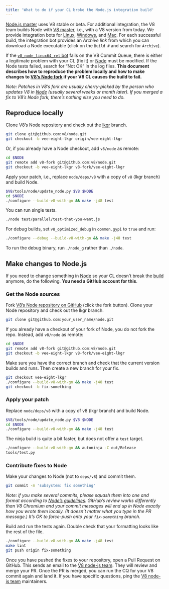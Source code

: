 ```yaml
---
title: 'What to do if your CL broke the Node.js integration build'
---
```

[Node.js master](https://github.com/nodejs/node) uses V8 stable or beta. For additional integration, the V8 team builds Node with [V8 master](https://chromium.googlesource.com/v8/v8.git), i.e., with a V8 version from today. We provide integration bots for [Linux](https://ci.chromium.org/p/v8/builders/luci.v8.ci/V8%20Linux64%20-%20node.js%20integration), [Windows](https://ci.chromium.org/p/v8/builders/luci.v8.ci/V8%20Win64%20-%20node.js%20integration), and [Mac](https://ci.chromium.org/p/v8/builders/luci.v8.ci/V8%20Mac64%20-%20node.js%20integration). For each successful build, the integration bot provides an *Archive link* from which you can download a Node executable (click on the `Build #` and search for `Archive`).

If the [`v8_node_linux64_rel` bot](https://ci.chromium.org/p/v8/builders/luci.v8.try/v8_node_linux64_rel) fails on the V8 Commit Queue, there is either a legitimate problem with your CL (fix it) or [Node](https://github.com/v8/node/) must be modified. If the Node tests failed, search for “Not OK” in the log files. **This document describes how to reproduce the problem locally and how to make changes to [V8’s Node fork](https://github.com/v8/node/) if your V8 CL causes the build to fail.**

*Note: Patches in V8’s fork are usually cherry-picked by the person who updates V8 in [Node](https://github.com/nodejs/node) (usually several weeks or month later). If you merged a fix to V8’s Node fork, there’s nothing else you need to do.*

## Reproduce locally

Clone V8’s Node repository and check out the <abbr title="last known good revision">lkgr</abbr> branch.

```bash
git clone git@github.com:v8/node.git
git checkout -b vee-eight-lkgr origin/vee-eight-lkgr
```

Or, if you already have a Node checkout, add `v8/node` as remote:

```bash
cd $NODE
git remote add v8-fork git@github.com:v8/node.git
git checkout -b vee-eight-lkgr v8-fork/vee-eight-lkgr
```

Apply your patch, i.e., replace `node/deps/v8` with a copy of `v8` (lkgr branch) and build Node.

```bash
$V8/tools/node/update_node.py $V8 $NODE
cd $NODE
./configure --build-v8-with-gn && make -j48 test
```

You can run single tests.

```bash
./node test/parallel/test-that-you-want.js
```

For debug builds, set `v8_optimized_debug` in `common.gypi` to `true` and run:

```bash
./configure --debug --build-v8-with-gn && make -j48 test
```

To run the debug binary, run `./node_g` rather than `./node`.

## Make changes to Node.js

If you need to change something in [Node](https://github.com/v8/node/) so your CL doesn’t break the [build](https://ci.chromium.org/p/v8/builders/luci.v8.ci/V8%20Linux64%20-%20node.js%20integration) anymore, do the following. **You need a GitHub account for this**.

### Get the Node sources

Fork [V8’s Node repository on GitHub](https://github.com/v8/node/) (click the fork button). Clone your Node repository and check out the lkgr branch.

```bash
git clone git@github.com:your_user_name/node.git
```

If you already have a checkout of your fork of Node, you do not fork the repo. Instead, add `v8/node` as remote:

```bash
cd $NODE
git remote add v8-fork git@github.com:v8/node.git
git checkout -b vee-eight-lkgr v8-fork/vee-eight-lkgr
```

Make sure you have the correct branch and check that the current version builds and runs. Then create a new branch for your fix.

```bash
git checkout vee-eight-lkgr
./configure --build-v8-with-gn && make -j48 test
git checkout -b fix-something
```

### Apply your patch

Replace `node/deps/v8` with a copy of v8 (lkgr branch) and build Node.

```bash
$V8/tools/node/update_node.py $V8 $NODE
cd $NODE
./configure --build-v8-with-gn && make -j48 test
```

The ninja build is quite a bit faster, but does not offer a `test` target.

```bash
./configure --build-v8-with-gn && autoninja -C out/Release
tools/test.py
```

### Contribute fixes to Node

Make your changes to Node (not to `deps/v8`) and commit them.

```bash
git commit -m 'subsystem: fix something'
```

*Note: if you make several commits, please squash them into one and format according to [Node’s guidelines](https://github.com/nodejs/node/blob/master/CONTRIBUTING.md#commit-guidelines). GitHub’s review works differently than V8 Chromium and your commit messages will end up in Node exactly how you wrote them locally. (It doesn’t matter what you type in the PR message.) It’s OK to force-push onto your `fix-something` branch.*

Build and run the tests again. Double check that your formatting looks like the rest of the file.

```bash
./configure --build-v8-with-gn && make -j48 test
make lint
git push origin fix-something
```

Once you have pushed the fixes to your repository, open a Pull Request on GitHub. This sends an email to the [V8 node-js team](https://github.com/orgs/v8/teams/node-js). They will review and merge your PR. Once the PR is merged, you can run the CQ for your V8 commit again and land it. If you have specific questions, ping the [V8 node-js team](https://github.com/orgs/v8/teams/node-js) maintainers.

